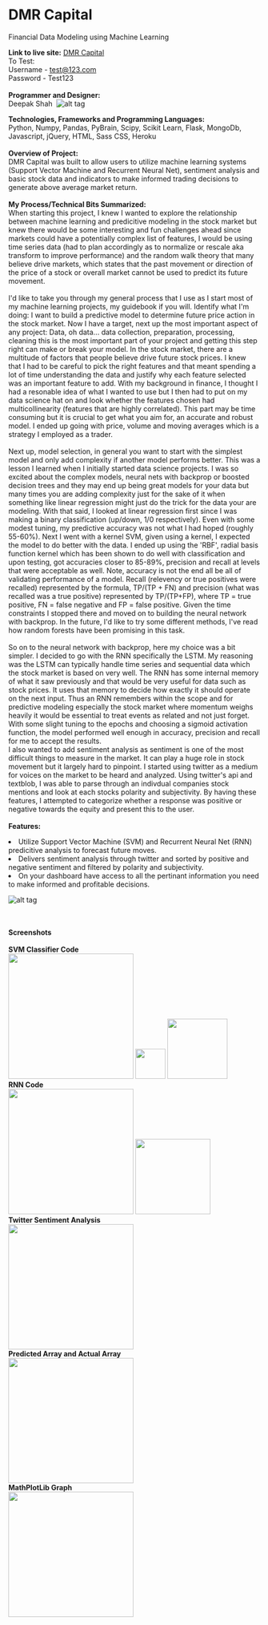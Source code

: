 # DMR Capital
Financial Data Modeling using Machine Learning

<b>Link to live site:</b> <a href='https://financial-modeling-dmr.herokuapp.com/'>DMR Capital</a><br>
To Test: <br>
Username - test@123.com<br>
Password - Test123<br><br>
<b>Programmer and Designer:</b> <br>
Deepak Shah 
![alt tag](https://github.com/Dvshah13/Screens-for-Data-Science-Projects/blob/master/dmr_capital_fp.png?raw=true)

<b>Technologies, Frameworks and Programming Languages:</b><br>
Python, Numpy, Pandas, PyBrain, Scipy, Scikit Learn, Flask, MongoDb, Javascript, jQuery, HTML, Sass CSS, Heroku
<br><br>
<b>Overview of Project:</b><br>
DMR Capital was built to allow users to utilize machine learning systems (Support Vector Machine and Recurrent Neural Net), sentiment analysis and basic stock data and indicators to make informed trading decisions to generate above average market return. 
<br><br>
<b>My Process/Technical Bits Summarized:</b><br>
When starting this project, I knew I wanted to explore the relationship between machine learning and predicitive modeling in the stock market but knew there would be some interesting and fun challenges ahead since markets could have a potentially complex list of features, I would be using time series data (had to plan accordingly as to normalize or rescale aka transform to improve performance) and the random walk theory that many believe drive markets, which states that the past movement or direction of the price of a stock or overall market cannot be used to predict its future movement.  <br><br>
I'd like to take you through my general process that I use as I start most of my machine learning projects, my guidebook if you will.  Identify what I'm doing: I want to build a predictive model to determine future price action in the stock market.  Now I have a target, next up the most important aspect of any project: Data, oh data... data collection, preparation, processing, cleaning this is the most important part of your project and getting this step right can make or break your model.  In the stock market, there are a multitude of factors that people believe drive future stock prices.  I knew that I had to be careful to pick the right features and that meant spending a lot of time understanding the data and justify why each feature selected was an important feature to add.  With my background in finance, I thought I had a resonable idea of what I wanted to use but I then had to put on my data science hat on and look whether the features chosen had multicollinearity (features that are highly correlated).  This part may be time consuming but it is crucial to get what you aim for, an accurate and robust model.  I ended up going with price, volume and moving averages which is a strategy I employed as a trader.  <br><br>
Next up, model selection, in general you want to start with the simplest model and only add complexity if another model performs better.  This was a lesson I learned when I initially started data science projects.  I was so excited about the complex models, neural nets with backprop or boosted decision trees and they may end up being great models for your data but many times you are adding complexity just for the sake of it when something like linear regression might just do the trick for the data your are modeling.  With that said, I looked at linear regression first since I was making a binary classification (up/down, 1/0 respectively).  Even with some modest tuning, my predictive accuracy was not what I had hoped (roughly 55-60%).  Next I went with a kernel SVM, given using a kernel, I expected the model to do better with the data.  I ended up using the 'RBF', radial basis function kernel which has been shown to do well with classification and upon testing, got accuracies closer to 85-89%, precision and recall at levels that were acceptable as well.  Note, accuracy is not the end all be all of validating performance of a model.  Recall (relevency or true positives were recalled) represented by the formula, TP/(TP + FN) and precision (what was recalled was a true positive) represented by TP/(TP+FP), where TP = true positive, FN = false negative and FP = false positive.  Given the time constraints I stopped there and moved on to building the neural network with backprop.  In the future, I'd like to try some different methods, I've read how random forests have been promising in this task.  <br><br>
So on to the neural network with backprop, here my choice was a bit simpler.  I decided to go with the RNN specifically the LSTM.  My reasoning was the LSTM can typically handle time series and sequential data which the stock market is based on very well.  The RNN has some internal memory of what it saw previously and that would be very useful for data such as stock prices.  It uses that memory to decide how exactly it should operate on the next input. Thus an RNN remembers within the scope and for predictive modeling especially the stock market where momentum weighs heavily it would be essential to treat events as related and not just forget.  With some slight tuning to the epochs and choosing a sigmoid activation function, the model performed well enough in accuracy, precision and recall for me to accept the results.   <br>
I also wanted to add sentiment analysis as sentiment is one of the most difficult things to measure in the market.  It can play a huge role in stock movement but it largely hard to pinpoint.  I started using twitter as a medium for voices on the market to be heard and analyzed.  Using twitter's api and textblob, I was able to parse through an indivdual companies stock mentions and look at each stocks polarity and subjectivity.  By having these features, I attempted to categorize whether a response was positive or negative towards the equity and present this to the user.
<br><br>
<b>Features:</b>
<li>Utilize Support Vector Machine (SVM) and Recurrent Neural Net (RNN) predicitive analysis to forecast future moves.</li>
<li>Delivers sentiment analysis through twitter and sorted by positive and negative sentiment and filtered by polarity and subjectivity.</li>
<li>On your dashboard have access to all the pertinant information you need to make informed and profitable decisions.</li>

![alt tag](https://github.com/Dvshah13/Screens-for-Data-Science-Projects/blob/master/dmr_screen1.png?raw=true)


<br><br>
<b>Screenshots</b><br><br>
<b>SVM Classifier Code</b><br>
<img src="https://github.com/Dvshah13/Screens-for-Data-Science-Projects/blob/master/dmr_screen2.png?raw=true" height="250">
<img src="https://github.com/Dvshah13/Screens-for-Data-Science-Projects/blob/master/dmr_screen3.png?raw=true" height="60">
<img src="https://github.com/Dvshah13/Screens-for-Data-Science-Projects/blob/master/dmr_screen4.png?raw=true" height="120">
<br><b>RNN Code</b><br>
<img src="https://github.com/Dvshah13/Screens-for-Data-Science-Projects/blob/master/dmr_screen5.png?raw=true" height="250">
<img src="https://github.com/Dvshah13/Screens-for-Data-Science-Projects/blob/master/dmr_screen6.png?raw=true" height="150">
<br><b>Twitter Sentiment Analysis</b><br>
<img src="https://github.com/Dvshah13/Screens-for-Data-Science-Projects/blob/master/dmr_screen7.png?raw=true" height="250">
<br><b>Predicted Array and Actual Array</b><br>
<img src="https://github.com/Dvshah13/Screens-for-Data-Science-Projects/blob/master/dmr_screen_console.png?raw=true" height="250">
<br><b>MathPlotLib Graph</b><br>
<img src="https://github.com/Dvshah13/Screens-for-Data-Science-Projects/blob/master/mathplotlib.png?raw=true" height="250">
